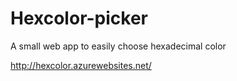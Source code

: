# Hexcolor-picker
A small web app to easily choose hexadecimal color

http://hexcolor.azurewebsites.net/
